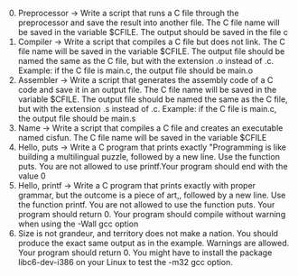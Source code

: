 0. Preprocessor -> Write a script that runs a C file through the preprocessor and save the result into another file. The C file name will be saved in the variable $CFILE. The output should be saved in the file c
1. Compiler -> Write a script that compiles a C file but does not link. The C file name will be saved in the variable $CFILE. The output file should be named the same as the C file, but with the extension .o instead of .c. Example: if the C file is main.c, the output file should be main.o
2. Assembler -> Write a script that generates the assembly code of a C code and save it in an output file. The C file name will be saved in the variable $CFILE. The output file should be named the same as the C file, but with the extension .s instead of .c. Example: if the C file is main.c, the output file should be main.s
3. Name -> Write a script that compiles a C file and creates an executable named cisfun. The C file name will be saved in the variable $CFILE
4. Hello, puts -> Write a C program that prints exactly "Programming is like building a multilingual puzzle, followed by a new line. Use the function puts. You are not allowed to use printf.Your program should end with the value 0
5. Hello, printf -> Write a C program that prints exactly with proper grammar, but the outcome is a piece of art,, followed by a new line. Use the function printf. You are not allowed to use the function puts. Your program should return 0. Your program should compile without warning when using the -Wall gcc option
6. Size is not grandeur, and territory does not make a nation. You should produce the exact same output as in the example. Warnings are allowed. Your program should return 0. You might have to install the package libc6-dev-i386 on your Linux to test the -m32 gcc option.

